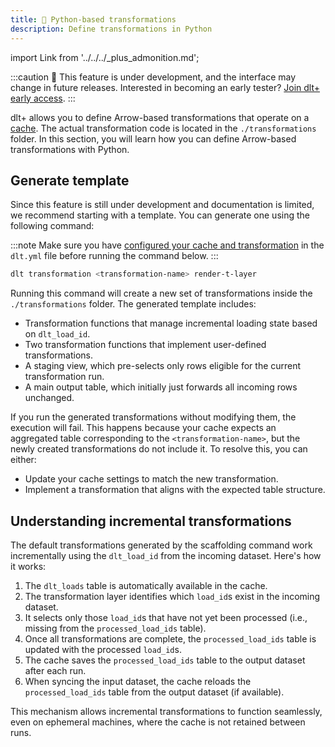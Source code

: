 ```yaml
---
title: 🧪 Python-based transformations
description: Define transformations in Python
---
```

import Link from '../../../_plus_admonition.md';

<Link/>

:::caution
🚧 This feature is under development, and the interface may change in future releases. Interested in becoming an early tester? [Join dlt+ early access](https://info.dlthub.com/waiting-list).
:::

dlt+ allows you to define Arrow-based transformations that operate on a [cache](../../core-concepts/cache.md). The actual transformation code is located in the `./transformations` folder.
In this section, you will learn how you can define Arrow-based transformations with Python.

## Generate template

Since this feature is still under development and documentation is limited, we recommend starting with a template. You can generate one using the following command:

:::note
Make sure you have [configured your cache and transformation](./setup#configure-dltyml-file) in the `dlt.yml` file before running the command below.
:::

```sh
dlt transformation <transformation-name> render-t-layer
```

Running this command will create a new set of transformations inside the `./transformations` folder. The generated template includes:

* Transformation functions that manage incremental loading state based on `dlt_load_id`.
* Two transformation functions that implement user-defined transformations.
* A staging view, which pre-selects only rows eligible for the current transformation run.
* A main output table, which initially just forwards all incoming rows unchanged.

If you run the generated transformations without modifying them, the execution will fail. This happens because your cache expects an aggregated table corresponding to the `<transformation-name>`, but the newly created transformations do not include it. To resolve this, you can either:

* Update your cache settings to match the new transformation.
* Implement a transformation that aligns with the expected table structure.

## Understanding incremental transformations

The default transformations generated by the scaffolding command work incrementally using the `dlt_load_id` from the incoming dataset. Here's how it works:

1. The `dlt_loads` table is automatically available in the cache.
2. The transformation layer identifies which `load_id`s exist in the incoming dataset.
3. It selects only those `load_id`s that have not yet been processed (i.e., missing from the `processed_load_ids` table).
4. Once all transformations are complete, the `processed_load_ids` table is updated with the processed `load_id`s.
5. The cache saves the `processed_load_ids` table to the output dataset after each run.
6. When syncing the input dataset, the cache reloads the `processed_load_ids` table from the output dataset (if available).

This mechanism allows incremental transformations to function seamlessly, even on ephemeral machines, where the cache is not retained between runs.

